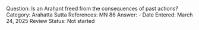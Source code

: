 Question: Is an Arahant freed from the consequences of past actions?
Category: Arahatta
Sutta References: MN 86
Answer: -
Date Entered: March 24, 2025
Review Status: Not started